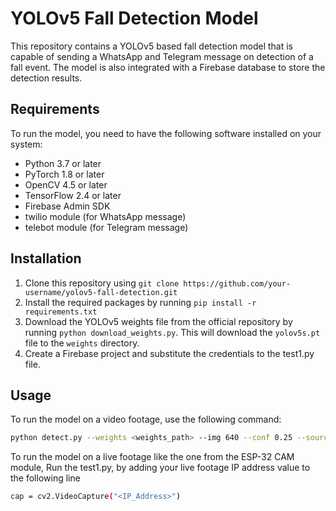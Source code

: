 # YOLOv5 Fall Detection Model

This repository contains a YOLOv5 based fall detection model that is capable of sending a WhatsApp and Telegram message on detection of a fall event. The model is also integrated with a Firebase database to store the detection results.

## Requirements

To run the model, you need to have the following software installed on your system:

- Python 3.7 or later
- PyTorch 1.8 or later
- OpenCV 4.5 or later
- TensorFlow 2.4 or later
- Firebase Admin SDK
- twilio module (for WhatsApp message)
- telebot module (for Telegram message)

## Installation

1. Clone this repository using `git clone https://github.com/your-username/yolov5-fall-detection.git`
2. Install the required packages by running `pip install -r requirements.txt`
3. Download the YOLOv5 weights file from the official repository by running `python download_weights.py`. This will download the `yolov5s.pt` file to the `weights` directory.
4. Create a Firebase project and substitute the credentials to the test1.py file.

## Usage

To run the model on a video footage, use the following command:

```bash
python detect.py --weights <weights_path> --img 640 --conf 0.25 --source <video_path>
```

To run the model on a live footage like the one from the ESP-32 CAM module,
Run the test1.py, by adding your live footage IP address value to the following line

```bash
cap = cv2.VideoCapture("<IP_Address>")
```

